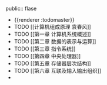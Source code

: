 public:: flase

- {{renderer :todomaster}}
- TODO [[计算机组成原理  袁春风]]
- TODO [[第一章 计算机系统概述]]
- TODO [[第二章 数据的表示与运算]]
- TODO [[第三章 指令系统]]
- TODO [[第四章 中央处理器]]
- TODO [[第五章 存储器层次结构]]
- TODO [[第六章 互联及输入输出组织]]
-